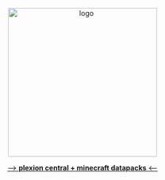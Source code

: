 <p align="center">
  <img width="300px" src="https://plexion.dev/img/brand/Blue.png" alt="logo">
</p>
<p align="center">
  <a href="https://plexion.dev/library">--> <strong>plexion central + minecraft datapacks</strong> <--</a>
</p>
